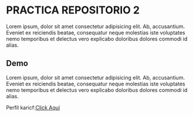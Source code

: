 # PRACTICA REPOSITORIO 2
Lorem ipsum, dolor sit amet consectetur adipisicing elit. Ab, accusantium. Eveniet ex reiciendis beatae, consequatur neque molestias iste voluptates nemo temporibus et delectus vero explicabo doloribus dolores commodi id alias.

## Demo
Lorem ipsum, dolor sit amet consectetur adipisicing elit. Ab, accusantium. Eveniet ex reiciendis beatae, consequatur neque molestias iste voluptates nemo temporibus et delectus vero explicabo doloribus dolores commodi id alias.

Perfil karicf:[Click Aquí](https://render2web.com)